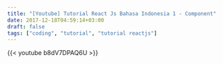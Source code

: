 ```yaml
---
title: "[Youtube] Tutorial React Js Bahasa Indonesia 1 - Component"
date: 2017-12-18T04:59:14+03:00
draft: false
tags: ["coding", "tutorial", "tutorial reactjs"]
---
```


{{< youtube b8dV7DPAQ6U >}}